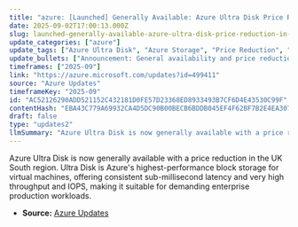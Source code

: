 ```yaml
---
title: "azure: [Launched] Generally Available: Azure Ultra Disk Price Reduction in UK South"
date: 2025-09-02T17:00:13.000Z
slug: launched-generally-available-azure-ultra-disk-price-reduction-in-uk-south
update_categories: ["azure"]
update_tags: ["Azure Ultra Disk", "Azure Storage", "Price Reduction", "UK South", "General Availability", "Block Storage", "VMs", "Performance"]
update_bullets: ["Announcement: General availability and price reduction for Azure Ultra Disk in UK South.", "Performance: Consistent low sub-millisecond latency, extremely high IOPS and throughput.", "Purpose: Designed for the most demanding enterprise production workloads that require predictable, high-performance block storage.", "Typical use cases: High-performance databases, transaction processing, analytics, and other I/O-intensive VM workloads.", "Customer action: Consider migrating or provisioning Ultra Disks in UK South for workloads needing top-tier storage performance and the new lower pricing."]
timeframes: ["2025-09"]
link: "https://azure.microsoft.com/updates?id=499411"
source: "Azure Updates"
timeframeKey: "2025-09"
id: "AC52126290ADD521152C432181D0FE57D23368ED8933493B7CF6D4E43530C99F"
contentHash: "EBA43C779A69932CA4D5DC90B00BECB6BDDB045EF4F62BF7B2E4EA307F0414BA"
draft: false
type: "updates2"
llmSummary: "Azure Ultra Disk is now generally available with a price reduction in the UK South region. Ultra Disk is Azure's highest-performance block storage for virtual machines, offering consistent sub-millisecond latency and very high throughput and IOPS, making it suitable for demanding enterprise production workloads."
---
```


Azure Ultra Disk is now generally available with a price reduction in the UK South region. Ultra Disk is Azure's highest-performance block storage for virtual machines, offering consistent sub-millisecond latency and very high throughput and IOPS, making it suitable for demanding enterprise production workloads.

- **Source:** [Azure Updates](https://azure.microsoft.com/updates?id=499411)
